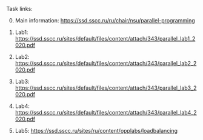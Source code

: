Task links:

0. Main information:
	https://ssd.sscc.ru/ru/chair/nsu/parallel-programming

1. Lab1: 
	https://ssd.sscc.ru/sites/default/files/content/attach/343/parallel_lab1_2020.pdf

2. Lab2: 
	https://ssd.sscc.ru/sites/default/files/content/attach/343/parallel_lab2_2020.pdf

3. Lab3: 
	https://ssd.sscc.ru/sites/default/files/content/attach/343/parallel_lab3_2020.pdf

4. Lab4: 
	https://ssd.sscc.ru/sites/default/files/content/attach/343/parallel_lab4_2020.pdf

5. Lab5: 
	https://ssd.sscc.ru/sites/ru/content/opplabs/loadbalancing
